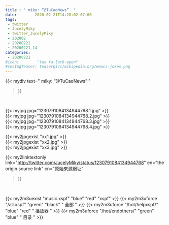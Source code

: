 ```yaml
---
title : " miky: “@TuCaoNews”  "
date:        2020-02-21T14:28:02-07:00
tags:
 - twitter
 - JucelyMiky
 - twitter_JucelyMiky
 - 202002
 - 20200221
 - 20200221_14
categories:
 - 20200221
#icon:        "fas fa-lock-open"
#resImgTeaser: teaserpics/wikipedia.org/emacs-jokes.png
---
```


{{< mydiv text=" miky: “@TuCaoNews”  "
>}}
<br>


 {{< myjpg jpg="1230791084134944768.1.jpg" >}}<br>  {{< myjpg jpg="1230791084134944768.2.jpg" >}}<br>  {{< myjpg jpg="1230791084134944768.3.jpg" >}}<br>  {{< myjpg jpg="1230791084134944768.4.jpg" >}}<br> 

{{< my2jpgexist "xx1.jpg" >}}<br>
{{< my2jpgexist "xx2.jpg" >}}<br>
{{< my2jpgexist "xx3.jpg" >}}<br>


{{< my2linktextonly link="http://twitter.com/JucelyMiky/status/1230791084134944768"
en="the origin source link" cn="原始來源網址"
>}}


<br>

{{< my2m3uexist "music.xspf"        "blue"   "red"    "xspf" >}} {{< my2m3uforce "/all.xspf"         "green"  "black"  " 全部 " >}} {{< my2m3uforce "/hot/helpxspf/"    "blue"   "red"    " 播放器 " >}} {{< my2m3uforce "/hot/endothers/"   "green"  "blue"   " 目录 " >}} 
